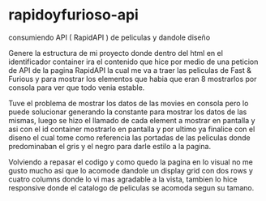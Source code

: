 # rapidoyfurioso-api
consumiendo API ( RapidAPI ) de peliculas y dandole diseño

Genere la estructura de mi proyecto donde dentro del html en el identificador container ira el contenido que hice por medio de una peticion de API de la pagina RapidAPI la cual me va a traer las peliculas de Fast & Furious y para mostrar los elementos que habia que eran 8 mostrarlos por consola para ver que todo venia estable.

Tuve el problema de mostrar los datos de las movies en consola pero lo puede solucionar generando la constante para mostrar los datos de las mismas, luego se hizo el llamado de cada element a mostrar en pantalla y asi con el id container mostrarlo en pantalla y por ultimo ya finalice con el diseno el cual tome como referencia las portadas de las peliculas donde predominaban el gris y el negro para darle estilo a la pagina.

Volviendo a repasar el codigo y como quedo la pagina en lo visual no me gusto mucho asi que lo acomode dandole un display grid con dos rows y cuatro columns donde lo vi mas agradable a la vista, tambien lo hice responsive donde el catalogo de peliculas se acomoda segun su tamano.
